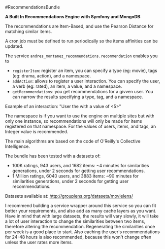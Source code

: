 #RecommendationsBundle

**A Built In Recommendations Engine with Symfony and MongoDB**

The recommendations are Item-Based, and use the Pearson Distance for matching similar items.

A cron job must be defined to run periodically so the items affinities can be updated.

The service `andres_montanez_recommendations.recommendation` enables you to
- `registerItem`: register an item, you can specify a type (eg: movie), tags (eg: drama, action), and a namespace.
- `addAction`: allows to register a user interaction. You can specify the user, a verb (eg: rated), an item, a value, and a namespace.
- `getRecommendations`: you get recommendations for a givven user. You can narrow the results specifying a type, tag, and a namespace.

Example of an interaction: "User <Jon> <rated> the <movie Batman> with a value of <5>"

The namespace is if you want to use the engine on multiple sites but with only one instance, so recommendations will only be made for items registered on that namespace.
For the values of users, items, and tags, an Integer value is recommended.

The main algorithms are based on the code of O'Reilly's Collective Intelligence.

The bundle has been tested with a datasets of:
- 100K ratings, 943 users, and 1682 items: ~4 minutes for similarities generations, under 2 seconds for getting user recommendations.
- 1 Million ratings, 6040 users, and 3883 items: ~90 minutes for similarities generations, under 2 seconds for getting user recommendations.

Datasets available at: http://grouplens.org/datasets/movielens/

I recommend building a service wrapper around this service so you can fit better your requirements, and also add as many cache layers as you want.
Have in mind that with large datasets, the results will vary slowly, it will take a lot of user interaction to change the similarities between two items, therefore altering the recommendation.
Regenerating the similarities once per week is a good place to start. Also caching the user's recommendations for 24-48 hours is also recommended, because this won't change often unless the user rates more items.